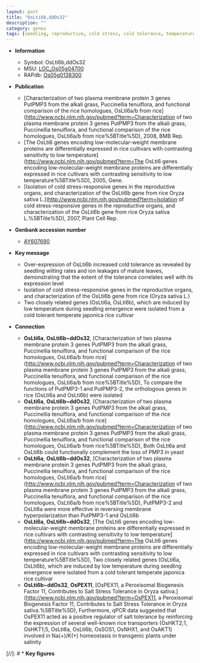 ```yaml
---
layout: post
title: "OsLti6b,ddOs32"
description: ""
category: genes
tags: [seedling, reproductive, cold stress, cold tolerance, temperature]
---
```


* **Information**  
    + Symbol: OsLti6b,ddOs32  
    + MSU: [LOC_Os05g04700](http://rice.plantbiology.msu.edu/cgi-bin/ORF_infopage.cgi?orf=LOC_Os05g04700)  
    + RAPdb: [Os05g0138300](http://rapdb.dna.affrc.go.jp/viewer/gbrowse_details/irgsp1?name=Os05g0138300)  

* **Publication**  
    + [Characterization of two plasma membrane protein 3 genes PutPMP3 from the alkali grass, Puccinellia tenuiflora, and functional comparison of the rice homologues, OsLti6a/b from rice](http://www.ncbi.nlm.nih.gov/pubmed?term=Characterization of two plasma membrane protein 3 genes PutPMP3 from the alkali grass, Puccinellia tenuiflora, and functional comparison of the rice homologues, OsLti6a/b from rice%5BTitle%5D), 2008, BMB Rep.
    + [The OsLti6 genes encoding low-molecular-weight membrane proteins are differentially expressed in rice cultivars with contrasting sensitivity to low temperature](http://www.ncbi.nlm.nih.gov/pubmed?term=The OsLti6 genes encoding low-molecular-weight membrane proteins are differentially expressed in rice cultivars with contrasting sensitivity to low temperature%5BTitle%5D), 2005, Gene.
    + [Isolation of cold stress-responsive genes in the reproductive organs, and characterization of the OsLti6b gene from rice Oryza sativa L.](http://www.ncbi.nlm.nih.gov/pubmed?term=Isolation of cold stress-responsive genes in the reproductive organs, and characterization of the OsLti6b gene from rice Oryza sativa L.%5BTitle%5D), 2007, Plant Cell Rep.

* **Genbank accession number**  
    + [AY607690](http://www.ncbi.nlm.nih.gov/nuccore/AY607690)

* **Key message**  
    + Over-expression of OsLti6b increased cold tolerance as revealed by seedling wilting rates and ion leakages of mature leaves, demonstrating that the extent of the tolerance correlates well with its expression level
    + Isolation of cold stress-responsive genes in the reproductive organs, and characterization of the OsLti6b gene from rice (Oryza sativa L.)
    + Two closely related genes (OsLti6a, OsLti6b), which are induced by low temperature during seedling emergence were isolated from a cold tolerant temperate japonica rice cultivar

* **Connection**  
    + __OsLti6a__, __OsLti6b~ddOs32__, [Characterization of two plasma membrane protein 3 genes PutPMP3 from the alkali grass, Puccinellia tenuiflora, and functional comparison of the rice homologues, OsLti6a/b from rice](http://www.ncbi.nlm.nih.gov/pubmed?term=Characterization of two plasma membrane protein 3 genes PutPMP3 from the alkali grass, Puccinellia tenuiflora, and functional comparison of the rice homologues, OsLti6a/b from rice%5BTitle%5D), To compare the functions of PutPMP3-1 and PutPMP3-2, the orthologous genes in rice (OsLti6a and OsLti6b) were isolated
    + __OsLti6a__, __OsLti6b~ddOs32__, [Characterization of two plasma membrane protein 3 genes PutPMP3 from the alkali grass, Puccinellia tenuiflora, and functional comparison of the rice homologues, OsLti6a/b from rice](http://www.ncbi.nlm.nih.gov/pubmed?term=Characterization of two plasma membrane protein 3 genes PutPMP3 from the alkali grass, Puccinellia tenuiflora, and functional comparison of the rice homologues, OsLti6a/b from rice%5BTitle%5D), Both OsLti6a and OsLti6b could functionally complement the loss of PMP3 in yeast
    + __OsLti6a__, __OsLti6b~ddOs32__, [Characterization of two plasma membrane protein 3 genes PutPMP3 from the alkali grass, Puccinellia tenuiflora, and functional comparison of the rice homologues, OsLti6a/b from rice](http://www.ncbi.nlm.nih.gov/pubmed?term=Characterization of two plasma membrane protein 3 genes PutPMP3 from the alkali grass, Puccinellia tenuiflora, and functional comparison of the rice homologues, OsLti6a/b from rice%5BTitle%5D), PutPMP3-2 and OsLti6a were more effective in reversing membrane hyperpolarization than PutPMP3-1 and OsLti6b
    + __OsLti6a__, __OsLti6b~ddOs32__, [The OsLti6 genes encoding low-molecular-weight membrane proteins are differentially expressed in rice cultivars with contrasting sensitivity to low temperature](http://www.ncbi.nlm.nih.gov/pubmed?term=The OsLti6 genes encoding low-molecular-weight membrane proteins are differentially expressed in rice cultivars with contrasting sensitivity to low temperature%5BTitle%5D), Two closely related genes (OsLti6a, OsLti6b), which are induced by low temperature during seedling emergence were isolated from a cold tolerant temperate japonica rice cultivar
    + __OsLti6b~ddOs32__, __OsPEX11__, [OsPEX11, a Peroxisomal Biogenesis Factor 11, Contributes to Salt Stress Tolerance in Oryza sativa.](http://www.ncbi.nlm.nih.gov/pubmed?term=OsPEX11, a Peroxisomal Biogenesis Factor 11, Contributes to Salt Stress Tolerance in Oryza sativa.%5BTitle%5D), Furthermore, qPCR data suggested that OsPEX11 acted as a positive regulator of salt tolerance by reinforcing the expression of several well-known rice transporters (OsHKT2;1, OsHKT1;5, OsLti6a, OsLti6b, OsSOS1, OsNHX1, and OsAKT1) involved in Na(+)/K(+) homeostasis in transgenic plants under salinity

[//]: # * **Key figures**  



